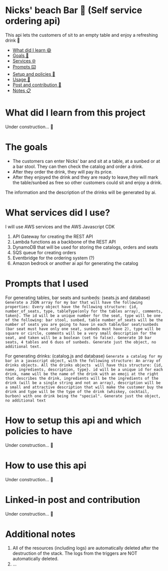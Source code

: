 # Nicks' beach Bar 🍻 (Self service ordering api)

This api lets the customers of sit to an empty table and enjoy a refreshing drink 🍹

- [What did I learn 😄](#what-did-i-learn-from-this-project)
- [Goals 🎯](#the-goals)
- [Services 🌐](#what-services-did-i-use)
- [Prompts ⌨️](#prompts-that-i-used)
- [Setup and policies 👔](#how-to-setup-this-api-and-which-policies-to-have)
- [Usage 📖](#how-to-use-this-api)
- [Post and contribution 🤝](#linked-in-post-and-contribution)
- [Notes 📋](#additional-notes)

# What did I learn from this project

Under construction... 🚧

# The goals

- The customers can enter Nicks' bar and sit at a table, at a sunbed or at a bar stool. They can then check the catalog and order a drink.
- After they order the drink, they will pay its price.
- After they enjoyed the drink and they are ready to leave,they will mark the table/sunbed as free so other customers could sit and enjoy a drink.

The information and the description of the drinks will be generated by ai.

# What services did I use?

I will use AWS services and the AWS Javascript CDK

1. API Gateway for creating the REST API
2. Lambda functions as a backbone of the REST API
3. DynamoDB that will be used for storing the catalogs, orders and seats
4. SQS queue for creating orders
5. Eventbridge for the ordering system (?)
6. Amazon bedrock or another ai api for generating the catalog

# Prompts that I used

For generating tables, bar seats and sunbeds: (seats.js and database)
`Generate a JSON array for my bar that will have the following properties: Every object have the following structure: {id, number_of_seats, type, tableType(only for the tables array), comments, taken}. The id will be a unique number for the seat, type will be one of the following: bar stool, sunbed, table number_of_seats will be the number of seats you are going to have in each table/bar seat/sunbeds (bar seat must have only one seat, sunbeds must have 2), type will be square or circle, comments will be a very small description for the seat, and taken will be a boolean (set to false). Generate 10 bar seats, 4 tables and 6 duos of sunbeds. Generate just the object, no additional text.`

For generating drinks: (catalog.js and database)
`Generate a catalog for my bar in a javascript object, with the following structure: An array of drinks objects. All the drinks objects  will have this structure: {id, name, ingredients, description, type}. id will be a unique id for each drink, name will be the name of the drink with an emoji at the right that describes the drink, ingredients will be the ingredients of the drink (will be a single string and not an array), description will be a small and attractive description that will make the customer buy the drink and type will be the type of the drink (whiskey, cocktail, burbon) with one drink being the "special". Generate just the object, no additional text`

# How to setup this api and which policies to have

Under construction... 🚧

# How to use this api

Under construction... 🚧

# Linked-in post and contribution

Under construction... 🚧

# Additional notes

1. All of the resources (including logs) are automatically deleted after the destruction of the stack. The logs from the triggers are NOT automatically deleted.
2. ...
